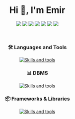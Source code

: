 <h1 align="center">Hi 👋, I'm Emir</h1>
<p align="center">
    <a href="https://github.com/emiryusuftopbas" target="_blank"><img src="https://img.shields.io/badge/-Github-000?style=flat-square&logo=Github&logoColor=white"/></a>
    <a href="https://www.linkedin.com/in/emiryusuftopbas" target="_blank"><img src="https://img.shields.io/badge/-LinkedIn-blue?style=flat-square&logo=Linkedin&logoColor=white"/></a>
    <a href="https://www.kaggle.com/emiryusuftopbas" target="_blank"><img src="https://img.shields.io/badge/-Kaggle-20beff?style=flat-square&logo=Kaggle&logoColor=white"/></a>
    <a href="https://orcid.org/0009-0008-2520-3708" target="_blank"><img src="https://img.shields.io/badge/-ORCID-a6ce39?style=flat-square&logo=orcid&logoColor=white"/></a>
    <a href="https://gelecegiyazanlar.turkcell.com.tr/kisi/emiryusuftopbas" target="_blank"><img src="https://img.shields.io/badge/-Geleceği Yazanlar-ffc900?style=flat-square&logo=turkcell&logoColor=white"/></a>
    <a href="https://www.hackerrank.com/profile/emiryusuftopbas" target="_blank"><img src="https://img.shields.io/badge/-HackerRank-121418?style=flat-square&logo=hackerrank&logoColor=white"/></a>
    <a href="mailto:emiryusuftopbas@gmail.com" target="_blank"><img src="https://img.shields.io/badge/-Gmail-c14438?style=flat-square&logo=Gmail&logoColor=white"/></a>
</p>
<p>&nbsp;</p>
<h3 align="center">🛠️ Languages and Tools</h3>

<p align="center">
  <a href="https://skillicons.dev">
    <img src="https://skillicons.dev/icons?i=cs,java,php,python,js,c,arduino" alt="Skills and tools"/>
  </a>
</p>

<h3 align="center">📊 DBMS</h3>

<p align="center">
  <a href="https://skillicons.dev">
    <img src="https://skillicons.dev/icons?i=mysql,postgres,mongodb,redis" alt="Skills and tools"/>
  </a>
</p>


<h3 align="center">📦 Frameworks & Libraries</h3>

<p align="center">
  <a href="https://skillicons.dev">
    <img src="https://skillicons.dev/icons?i=net,tensorflow,selenium,sklearn,bootstrap" alt="Skills and tools"/>
  </a>
</p>
